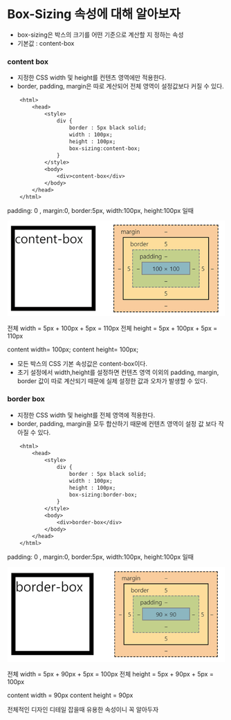 # Box-Sizing 속성에 대해 알아보자

- box-sizing은 박스의 크기를 어떤 기준으로 계산할 지 정하는 속성
- 기본값 : content-box


### content box

- 지정한 CSS width 및 height를 컨텐츠 영역에만 적용한다.
- border, padding, margin은 따로 계산되어 전체 영역이 설정값보다 커질 수 있다.


```
    <html>
        <head>
            <style>
                div {
                    border : 5px black solid;
                    width : 100px;
                    height : 100px;        
                    box-sizing:content-box;
                }
            </style>
            <body>
                <div>content-box</div>
            </body>
        </head>
    </html>
```

padding: 0 , margin:0, border:5px, width:100px, height:100px 일때   

![ex_screenshot](../Asset/content-box.png)   

전체 width = 5px + 100px + 5px = 110px
전체 height = 5px + 100px + 5px = 110px

content width= 100px;
content height= 100px;


- 모든 박스의 CSS 기본 속성값은 content-box이다.
- 초기 설정에서 width,height를 설정하면 컨텐츠 영역 이외의 padding, margin, border 값이 따로 계산되기 때문에 실제 설정한 값과 오차가 발생할 수 있다.





### border box
- 지정한 CSS width 및 height를 전체 영역에 적용한다.
- border, padding, margin을 모두 합산하기 때문에 컨텐츠 영역이 설정 값 보다 작아질 수 있다.

```
    <html>
        <head>
            <style>
                div {
                    border : 5px black solid;
                    width : 100px;
                    height : 100px;        
                    box-sizing:border-box;
                }
            </style>
            <body>
                <div>border-box</div>
            </body>
        </head>
    </html>
```


padding: 0 , margin:0, border:5px, width:100px, height:100px 일때   

![ex_screenshot](../Asset/border-box.png)   

전체 width = 5px + 90px + 5px = 100px
전체 height = 5px + 90px + 5px = 100px

content width = 90px
content height = 90px


전체적인 디자인 디테일 잡을때 유용한 속성이니 꼭 알아두자